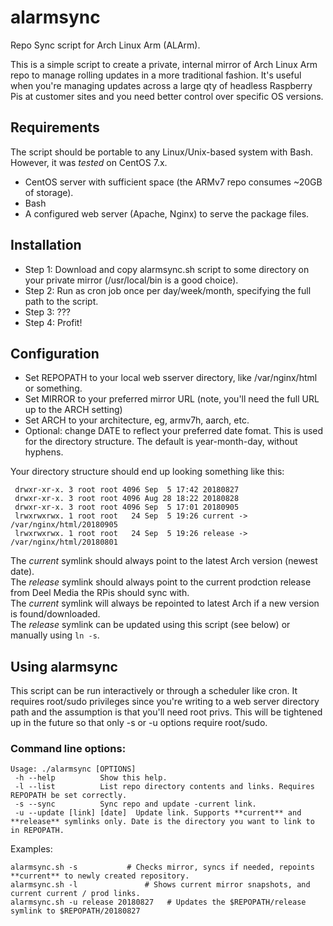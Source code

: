 # alarmsync
Repo Sync script for Arch Linux Arm (ALArm).


This is a simple script to create a private, internal mirror of Arch Linux Arm repo to manage rolling updates in a more traditional fashion. It's useful when you're managing updates across a large qty of headless Raspberry Pis at customer sites and you need better control over specific OS versions. 



## Requirements

The script should be portable to any Linux/Unix-based system with Bash. 
However, it was *tested* on CentOS 7.x.

- CentOS server with sufficient space (the ARMv7 repo consumes ~20GB of storage).
- Bash
- A configured web server (Apache, Nginx) to serve the package files.


## Installation
 - Step 1: Download and copy alarmsync.sh script to some directory on your private mirror (/usr/local/bin is a good choice).
 - Step 2: Run as cron job once per day/week/month, specifying the full path to the script.
 - Step 3: ???
 - Step 4: Profit! 


## Configuration
- Set REPOPATH to your local web sserver directory, like /var/nginx/html or something.
- Set MIRROR to your preferred mirror URL (note, you'll need the full URL up to the ARCH setting)
- Set ARCH to your architecture, eg, armv7h, aarch, etc.
- Optional: change DATE to reflect your preferred date fomat. This is used for the directory structure. The default is year-month-day, without hyphens.

Your directory structure should end up looking something like this:
````
 drwxr-xr-x. 3 root root 4096 Sep  5 17:42 20180827
 drwxr-xr-x. 3 root root 4096 Aug 28 18:22 20180828
 drwxr-xr-x. 3 root root 4096 Sep  5 17:01 20180905
 lrwxrwxrwx. 1 root root   24 Sep  5 19:26 current -> /var/nginx/html/20180905
 lrwxrwxrwx. 1 root root   24 Sep  5 19:26 release -> /var/nginx/html/20180801
````

The *current* symlink should always point to the latest Arch version (newest date).   
The *release* symlink should always point to the current prodction release from Deel Media the RPis should sync with.  
The *current* symlink will always be repointed to latest Arch if a new version is found/downloaded.  
The *release* symlink can be updated using this script (see below) or manually using `ln -s`.  

## Using alarmsync
This script can be run interactively or through a scheduler like cron. It requires root/sudo privileges since you're writing to a web server directory path and the assumption is that you'll need root privs. This will be tightened up in the future so that only -s or -u options require root/sudo.


### Command line options:
```
Usage: ./alarmsync [OPTIONS]
 -h --help			Show this help.
 -l --list			List repo directory contents and links. Requires REPOPATH be set correctly. 
 -s --sync			Sync repo and update -current link. 
 -u --update [link] [date]	Update link. Supports **current** and **release** symlinks only. Date is the directory you want to link to in REPOPATH.
```

Examples:

`alarmsync.sh -s 		   # Checks mirror, syncs if needed, repoints **current** to newly created repository.`  
`alarmsync.sh -l			   # Shows current mirror snapshots, and current current / prod links.`  
`alarmsync.sh -u release 20180827   # Updates the $REPOPATH/release symlink to $REPOPATH/20180827`  

